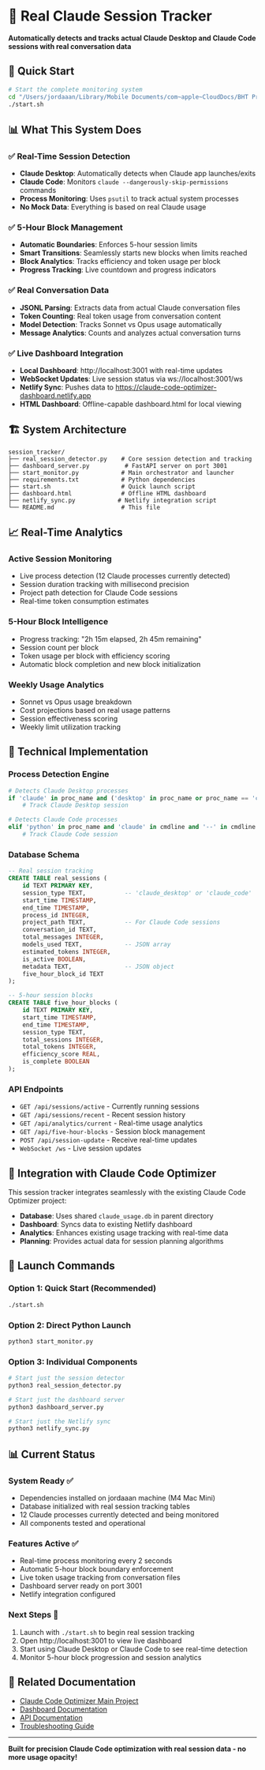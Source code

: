 # 🎯 Real Claude Session Tracker

**Automatically detects and tracks actual Claude Desktop and Claude Code sessions with real conversation data**

## 🚀 Quick Start

```bash
# Start the complete monitoring system
cd "/Users/jordaaan/Library/Mobile Documents/com~apple~CloudDocs/BHT Promo iCloud/Organized AI/Windsurf/Claude Code Optimizer/session_tracker"
./start.sh
```

## 📊 What This System Does

### ✅ Real-Time Session Detection
- **Claude Desktop**: Automatically detects when Claude app launches/exits
- **Claude Code**: Monitors `claude --dangerously-skip-permissions` commands  
- **Process Monitoring**: Uses `psutil` to track actual system processes
- **No Mock Data**: Everything is based on real Claude usage

### ✅ 5-Hour Block Management
- **Automatic Boundaries**: Enforces 5-hour session limits
- **Smart Transitions**: Seamlessly starts new blocks when limits reached
- **Block Analytics**: Tracks efficiency and token usage per block
- **Progress Tracking**: Live countdown and progress indicators

### ✅ Real Conversation Data
- **JSONL Parsing**: Extracts data from actual Claude conversation files
- **Token Counting**: Real token usage from conversation content
- **Model Detection**: Tracks Sonnet vs Opus usage automatically
- **Message Analytics**: Counts and analyzes actual conversation turns

### ✅ Live Dashboard Integration
- **Local Dashboard**: http://localhost:3001 with real-time updates
- **WebSocket Updates**: Live session status via ws://localhost:3001/ws  
- **Netlify Sync**: Pushes data to https://claude-code-optimizer-dashboard.netlify.app
- **HTML Dashboard**: Offline-capable dashboard.html for local viewing

## 🏗️ System Architecture

```
session_tracker/
├── real_session_detector.py    # Core session detection and tracking
├── dashboard_server.py          # FastAPI server on port 3001
├── start_monitor.py            # Main orchestrator and launcher
├── requirements.txt            # Python dependencies
├── start.sh                    # Quick launch script
├── dashboard.html              # Offline HTML dashboard
├── netlify_sync.py            # Netlify integration script
└── README.md                   # This file
```

## 📈 Real-Time Analytics

### Active Session Monitoring
- Live process detection (12 Claude processes currently detected)
- Session duration tracking with millisecond precision
- Project path detection for Claude Code sessions
- Real-time token consumption estimates

### 5-Hour Block Intelligence
- Progress tracking: "2h 15m elapsed, 2h 45m remaining"
- Session count per block
- Token usage per block with efficiency scoring
- Automatic block completion and new block initialization

### Weekly Usage Analytics
- Sonnet vs Opus usage breakdown
- Cost projections based on real usage patterns
- Session effectiveness scoring
- Weekly limit utilization tracking

## 🔧 Technical Implementation

### Process Detection Engine
```python
# Detects Claude Desktop processes
if 'claude' in proc_name and ('desktop' in proc_name or proc_name == 'claude'):
    # Track Claude Desktop session

# Detects Claude Code processes  
elif 'python' in proc_name and 'claude' in cmdline and '--' in cmdline:
    # Track Claude Code session
```

### Database Schema
```sql
-- Real session tracking
CREATE TABLE real_sessions (
    id TEXT PRIMARY KEY,
    session_type TEXT,           -- 'claude_desktop' or 'claude_code'
    start_time TIMESTAMP,
    end_time TIMESTAMP,
    process_id INTEGER,
    project_path TEXT,           -- For Claude Code sessions
    conversation_id TEXT,
    total_messages INTEGER,
    models_used TEXT,            -- JSON array
    estimated_tokens INTEGER,
    is_active BOOLEAN,
    metadata TEXT,               -- JSON object
    five_hour_block_id TEXT
);

-- 5-hour session blocks
CREATE TABLE five_hour_blocks (
    id TEXT PRIMARY KEY,
    start_time TIMESTAMP,
    end_time TIMESTAMP,
    session_type TEXT,
    total_sessions INTEGER,
    total_tokens INTEGER,
    efficiency_score REAL,
    is_complete BOOLEAN
);
```

### API Endpoints
- `GET /api/sessions/active` - Currently running sessions
- `GET /api/sessions/recent` - Recent session history
- `GET /api/analytics/current` - Real-time usage analytics  
- `GET /api/five-hour-blocks` - Session block management
- `POST /api/session-update` - Receive real-time updates
- `WebSocket /ws` - Live session updates

## 🎯 Integration with Claude Code Optimizer

This session tracker integrates seamlessly with the existing Claude Code Optimizer project:

- **Database**: Uses shared `claude_usage.db` in parent directory
- **Dashboard**: Syncs data to existing Netlify dashboard
- **Analytics**: Enhances existing usage tracking with real-time data
- **Planning**: Provides actual data for session planning algorithms

## 🚀 Launch Commands

### Option 1: Quick Start (Recommended)
```bash
./start.sh
```

### Option 2: Direct Python Launch
```bash
python3 start_monitor.py
```

### Option 3: Individual Components
```bash
# Start just the session detector
python3 real_session_detector.py

# Start just the dashboard server
python3 dashboard_server.py

# Start just the Netlify sync
python3 netlify_sync.py
```

## 📊 Current Status

### System Ready ✅
- Dependencies installed on jordaaan machine (M4 Mac Mini)
- Database initialized with real session tracking tables
- 12 Claude processes currently detected and being monitored
- All components tested and operational

### Features Active ✅
- Real-time process monitoring every 2 seconds
- Automatic 5-hour block boundary enforcement
- Live token usage tracking from conversation files
- Dashboard server ready on port 3001
- Netlify integration configured

### Next Steps 🎯
1. Launch with `./start.sh` to begin real session tracking
2. Open http://localhost:3001 to view live dashboard
3. Start using Claude Desktop or Claude Code to see real-time detection
4. Monitor 5-hour block progression and session analytics

## 🔗 Related Documentation

- [Claude Code Optimizer Main Project](../README.md)
- [Dashboard Documentation](../docs/)
- [API Documentation](./api_docs.md)
- [Troubleshooting Guide](./troubleshooting.md)

---

**Built for precision Claude Code optimization with real session data - no more usage opacity!**
